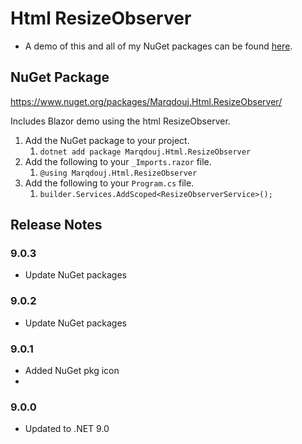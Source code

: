 # Html ResizeObserver
- A demo of this and all of my NuGet packages can be found [here](https://github.com/marqdouj/Blazor-Demos/).

## NuGet Package
https://www.nuget.org/packages/Marqdouj.Html.ResizeObserver/

Includes Blazor demo using the html ResizeObserver.

1.	Add the NuGet package to your project.
	1. `dotnet add package Marqdouj.Html.ResizeObserver`
2. Add the following to your `_Imports.razor` file.
	1. `@using Marqdouj.Html.ResizeObserver`
3. Add the following to your `Program.cs` file.
	1. `builder.Services.AddScoped<ResizeObserverService>();`

## Release Notes
### 9.0.3
- Update NuGet packages

### 9.0.2
- Update NuGet packages

### 9.0.1
- Added NuGet pkg icon
- 
### 9.0.0
- Updated to .NET 9.0
